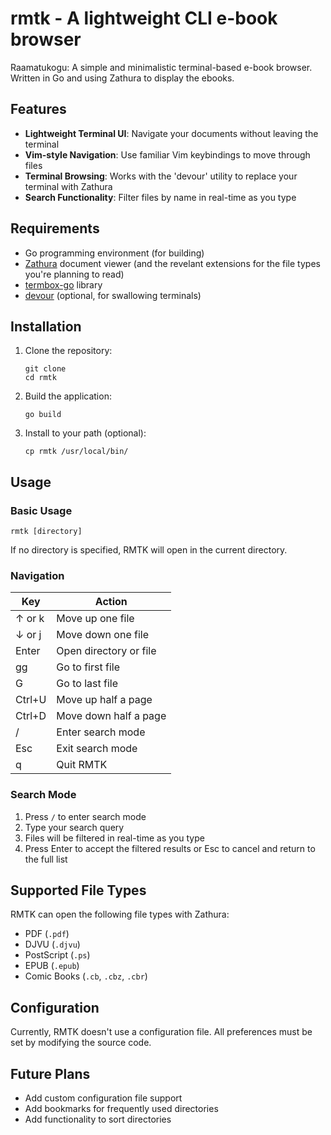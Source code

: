 # rmtk - A lightweight CLI e-book browser

Raamatukogu: A simple and minimalistic terminal-based e-book browser. Written in Go and using Zathura to display the ebooks.

## Features

- **Lightweight Terminal UI**: Navigate your documents without leaving the terminal
- **Vim-style Navigation**: Use familiar Vim keybindings to move through files
- **Terminal Browsing**: Works with the 'devour' utility to replace your terminal with Zathura
- **Search Functionality**: Filter files by name in real-time as you type

## Requirements

- Go programming environment (for building)
- [Zathura](https://pwmt.org/projects/zathura/) document viewer (and the revelant extensions for the file types you're planning to read)
- [termbox-go](https://github.com/nsf/termbox-go) library
- [devour](https://github.com/salman-abedin/devour) (optional, for swallowing terminals)

## Installation

1. Clone the repository:
   ```
   git clone 
   cd rmtk
   ```

2. Build the application:
   ```
   go build
   ```

3. Install to your path (optional):
   ```
   cp rmtk /usr/local/bin/
   ```

## Usage

### Basic Usage

```
rmtk [directory]
```

If no directory is specified, RMTK will open in the current directory.

### Navigation

| Key           | Action                          |
|---------------|----------------------------------|
| ↑ or k        | Move up one file                |
| ↓ or j        | Move down one file              |
| Enter         | Open directory or file          |
| gg            | Go to first file                |
| G             | Go to last file                 |
| Ctrl+U        | Move up half a page             |
| Ctrl+D        | Move down half a page           |
| /             | Enter search mode               |
| Esc           | Exit search mode                |
| q             | Quit RMTK                       |

### Search Mode

1. Press `/` to enter search mode
2. Type your search query
3. Files will be filtered in real-time as you type
4. Press Enter to accept the filtered results or Esc to cancel and return to the full list

## Supported File Types

RMTK can open the following file types with Zathura:

- PDF (`.pdf`)
- DJVU (`.djvu`)
- PostScript (`.ps`)
- EPUB (`.epub`)
- Comic Books (`.cb`, `.cbz`, `.cbr`)

## Configuration

Currently, RMTK doesn't use a configuration file. All preferences must be set by modifying the source code.

## Future Plans

- Add custom configuration file support
- Add bookmarks for frequently used directories
- Add functionality to sort directories